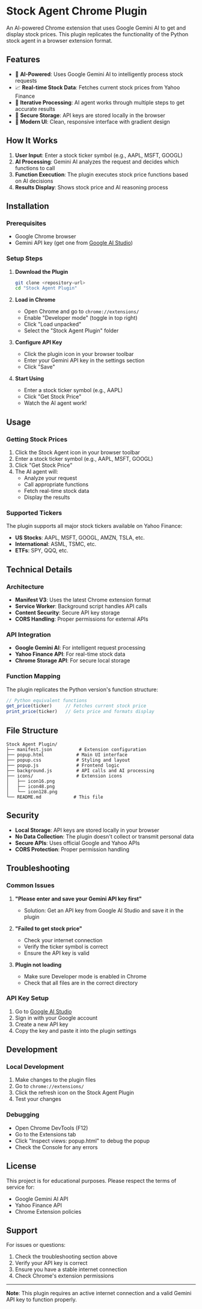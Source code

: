 # Stock Agent Chrome Plugin

An AI-powered Chrome extension that uses Google Gemini AI to get and display stock prices. This plugin replicates the functionality of the Python stock agent in a browser extension format.

## Features

- 🤖 **AI-Powered**: Uses Google Gemini AI to intelligently process stock requests
- 📈 **Real-time Stock Data**: Fetches current stock prices from Yahoo Finance
- 🔄 **Iterative Processing**: AI agent works through multiple steps to get accurate results
- 💾 **Secure Storage**: API keys are stored locally in the browser
- 🎨 **Modern UI**: Clean, responsive interface with gradient design

## How It Works

1. **User Input**: Enter a stock ticker symbol (e.g., AAPL, MSFT, GOOGL)
2. **AI Processing**: Gemini AI analyzes the request and decides which functions to call
3. **Function Execution**: The plugin executes stock price functions based on AI decisions
4. **Results Display**: Shows stock price and AI reasoning process

## Installation

### Prerequisites

- Google Chrome browser
- Gemini API key (get one from [Google AI Studio](https://makersuite.google.com/app/apikey))

### Setup Steps

1. **Download the Plugin**
   ```bash
   git clone <repository-url>
   cd "Stock Agent Plugin"
   ```

2. **Load in Chrome**
   - Open Chrome and go to `chrome://extensions/`
   - Enable "Developer mode" (toggle in top right)
   - Click "Load unpacked"
   - Select the "Stock Agent Plugin" folder

3. **Configure API Key**
   - Click the plugin icon in your browser toolbar
   - Enter your Gemini API key in the settings section
   - Click "Save"

4. **Start Using**
   - Enter a stock ticker symbol (e.g., AAPL)
   - Click "Get Stock Price"
   - Watch the AI agent work!

## Usage

### Getting Stock Prices

1. Click the Stock Agent icon in your browser toolbar
2. Enter a stock ticker symbol (e.g., AAPL, MSFT, GOOGL)
3. Click "Get Stock Price"
4. The AI agent will:
   - Analyze your request
   - Call appropriate functions
   - Fetch real-time stock data
   - Display the results

### Supported Tickers

The plugin supports all major stock tickers available on Yahoo Finance:
- **US Stocks**: AAPL, MSFT, GOOGL, AMZN, TSLA, etc.
- **International**: ASML, TSMC, etc.
- **ETFs**: SPY, QQQ, etc.

## Technical Details

### Architecture

- **Manifest V3**: Uses the latest Chrome extension format
- **Service Worker**: Background script handles API calls
- **Content Security**: Secure API key storage
- **CORS Handling**: Proper permissions for external APIs

### API Integration

- **Google Gemini AI**: For intelligent request processing
- **Yahoo Finance API**: For real-time stock data
- **Chrome Storage API**: For secure local storage

### Function Mapping

The plugin replicates the Python version's function structure:

```javascript
// Python equivalent functions
get_price(ticker)     // Fetches current stock price
print_price(ticker)   // Gets price and formats display
```

## File Structure

```
Stock Agent Plugin/
├── manifest.json          # Extension configuration
├── popup.html            # Main UI interface
├── popup.css             # Styling and layout
├── popup.js              # Frontend logic
├── background.js         # API calls and AI processing
├── icons/                # Extension icons
│   ├── icon16.png
│   ├── icon48.png
│   └── icon128.png
└── README.md            # This file
```

## Security

- **Local Storage**: API keys are stored locally in your browser
- **No Data Collection**: The plugin doesn't collect or transmit personal data
- **Secure APIs**: Uses official Google and Yahoo APIs
- **CORS Protection**: Proper permission handling

## Troubleshooting

### Common Issues

1. **"Please enter and save your Gemini API key first"**
   - Solution: Get an API key from Google AI Studio and save it in the plugin

2. **"Failed to get stock price"**
   - Check your internet connection
   - Verify the ticker symbol is correct
   - Ensure the API key is valid

3. **Plugin not loading**
   - Make sure Developer mode is enabled in Chrome
   - Check that all files are in the correct directory

### API Key Setup

1. Go to [Google AI Studio](https://makersuite.google.com/app/apikey)
2. Sign in with your Google account
3. Create a new API key
4. Copy the key and paste it into the plugin settings

## Development

### Local Development

1. Make changes to the plugin files
2. Go to `chrome://extensions/`
3. Click the refresh icon on the Stock Agent Plugin
4. Test your changes

### Debugging

- Open Chrome DevTools (F12)
- Go to the Extensions tab
- Click "Inspect views: popup.html" to debug the popup
- Check the Console for any errors

## License

This project is for educational purposes. Please respect the terms of service for:
- Google Gemini AI API
- Yahoo Finance API
- Chrome Extension policies

## Support

For issues or questions:
1. Check the troubleshooting section above
2. Verify your API key is correct
3. Ensure you have a stable internet connection
4. Check Chrome's extension permissions

---

**Note**: This plugin requires an active internet connection and a valid Gemini API key to function properly.
